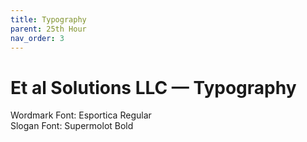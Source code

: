 ```yaml
---
title: Typography
parent: 25th Hour
nav_order: 3
---
```


# Et al Solutions LLC — Typography

Wordmark Font: Esportica Regular<br />
Slogan Font: Supermolot Bold
